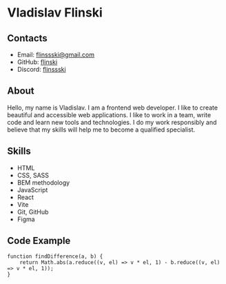 # Vladislav Flinski

## Contacts

- Email: [flinssski@gmail.com](mailto:flinssski@gmail.com)
- GitHub: [flinski](https://github.com/flinski)
- Discord: [flinssski](https://discord.com/users/flinssski)

## About

Hello, my name is Vladislav. I am a frontend web developer. I like to create beautiful and accessible web applications. I like to work in a team, write code and learn new tools and technologies. I do my work responsibly and believe that my skills will help me to become a qualified specialist.

## Skills

- HTML
- CSS, SASS
- BEM methodology
- JavaScript
- React
- Vite
- Git, GitHub
- Figma

## Code Example

```
function findDifference(a, b) {
	return Math.abs(a.reduce((v, el) => v * el, 1) - b.reduce((v, el) => v * el, 1));
}
```